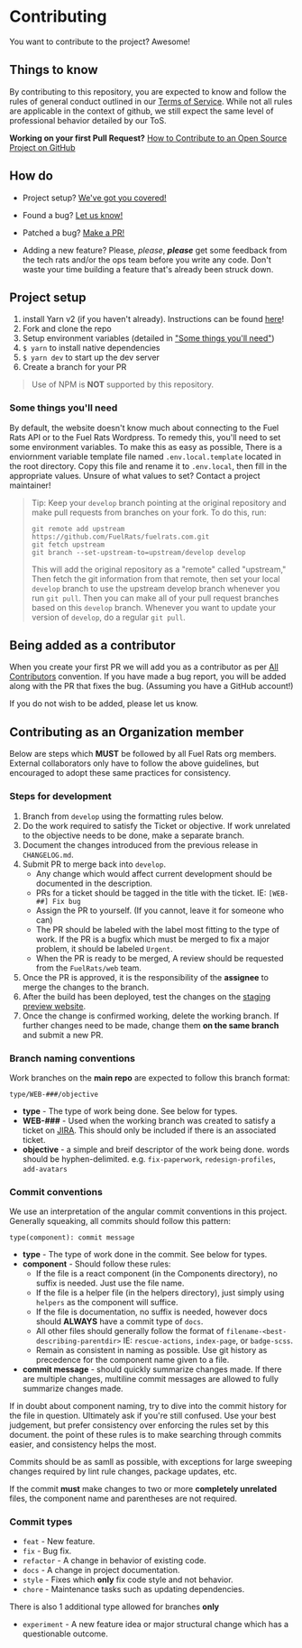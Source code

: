 # Contributing

You want to contribute to the project? Awesome!

## Things to know

By contributing to this repository, you are expected to know and follow the rules of general conduct outlined in our [Terms of Service][fuelrats-tos]. While not all rules are applicable in the context of github, we still expect the same level of professional behavior detailed by our ToS.

**Working on your first Pull Request?**
[How to Contribute to an Open Source Project on GitHub][egghead]

## How do

* Project setup?
  [We've got you covered!](#project-setup)

* Found a bug?
  [Let us know!][bugs]

* Patched a bug?
  [Make a PR!][new-pr]

* Adding a new feature?
  Please, *please*, ***please*** get some feedback from the tech rats and/or the ops team before you write any code. Don't waste your time building a feature that's already been struck down.

## Project setup


1. install Yarn v2 (if you haven't already). Instructions can be found [here][yarn2install]!
1. Fork and clone the repo
1. Setup environment variables (detailed in ["Some things you'll need"](#some-things-youll-need))
1. `$ yarn` to install native dependencies
1. `$ yarn dev` to start up the dev server
1. Create a branch for your PR

> Use of NPM is **NOT** supported by this repository.

### Some things you'll need

By default, the website doesn't know much about connecting to the Fuel Rats API or to the Fuel Rats Wordpress. To remedy this, you'll need to set some environment variables. To make this as easy as possible, There is a enviornment variable template file named `.env.local.template` located in the root directory. Copy this file and rename it to `.env.local`, then fill in the appropriate values. Unsure of what values to set? Contact a project maintainer!

> Tip: Keep your `develop` branch pointing at the original repository and make
> pull requests from branches on your fork. To do this, run:
>
> ```
> git remote add upstream https://github.com/FuelRats/fuelrats.com.git
> git fetch upstream
> git branch --set-upstream-to=upstream/develop develop
> ```
>
> This will add the original repository as a "remote" called "upstream,"
> Then fetch the git information from that remote, then set your local `develop`
> branch to use the upstream develop branch whenever you run `git pull`.
> Then you can make all of your pull request branches based on this `develop`
> branch. Whenever you want to update your version of `develop`, do a regular
> `git pull`.

## Being added as a contributor

When you create your first PR we will add you as a contributor as per [All Contributors][all-contributors] convention.
If you have made a bug report, you will be added along with the PR that fixes the bug. (Assuming you have a GitHub account!)

If you do not wish to be added, please let us know.


## Contributing as an Organization member

Below are steps which **MUST** be followed by all Fuel Rats org members. External collaborators only have to follow the above guidelines, but encouraged to adopt these same practices for consistency.

### Steps for development

1. Branch from `develop` using the formatting rules below.
1. Do the work required to satisfy the Ticket or objective. If work unrelated to the objective needs to be done, make a separate branch.
1. Document the changes introduced from the previous release in `CHANGELOG.md`.
1. Submit PR to merge back into `develop`.
    * Any change which would affect current development should be documented in the description.
    * PRs for a ticket should be tagged in the title with the ticket. IE: `[WEB-##] Fix bug`
    * Assign the PR to yourself. (If you cannot, leave it for someone who can)
    * The PR should be labeled with the label most fitting to the type of work. If the PR is a bugfix which must be merged to fix a major problem, it should be labeled `Urgent`.
    * When the PR is ready to be merged, A review should be requested from the `FuelRats/web` team.
1. Once the PR is approved, it is the responsibility of the **assignee** to merge the changes to the branch.
1. After the build has been deployed, test the changes on the [staging preview website][testsite].
1. Once the change is confirmed working, delete the working branch. If further changes need to be made, change them **on the same branch** and submit a new PR.





### Branch naming conventions

Work branches on the **main repo** are expected to follow this branch format:

```
type/WEB-###/objective
```
* **type** - The type of work being done. See below for types.
* **WEB-###** - Used when the working branch was created to satisfy a ticket on [JIRA][jira]. This should only be included if there is an associated ticket.
* **objective** - a simple and breif descriptor of the work being done. words should be hyphen-delimited. e.g. `fix-paperwork`, `redesign-profiles`, `add-avatars`





### Commit conventions

We use an interpretation of the angular commit conventions in this project. Generally squeaking, all commits should follow this pattern:
```
type(component): commit message
```
* **type** - The type of work done in the commit. See below for types.
* **component** - Should follow these rules:
    * If the file is a react component (in the Components directory), no suffix is needed. Just use the file name.
    * If the file is a helper file (in the helpers directory), just simply using `helpers` as the component will suffice.
    * If the file is documentation, no suffix is needed, however docs should **ALWAYS** have a commit type of `docs`.
    * All other files should generally follow the format of `filename-<best-describing-parentdir>` IE: `rescue-actions`, `index-page`, or `badge-scss`.
    * Remain as consistent in naming as possible. Use git history as precedence for the component name given to a file.
* **commit message** - should quickly summarize changes made. If there are multiple changes, multiline commit messages are allowed to fully summarize changes made.

If in doubt about component naming, try to dive into the commit history for the file in question. Ultimately ask if you're still confused. Use your best judgement, but prefer consistency over enforcing the rules set by this document. the point of these rules is to make searching through commits easier, and consistency helps the most.

Commits should be as samll as possible, with exceptions for large sweeping changes required by lint rule changes, package updates, etc.

If the commit **must** make changes to two or more **completely unrelated** files, the component name and parentheses are not required.


### Commit types
* `feat` - New feature.
* `fix` - Bug fix.
* `refactor` - A change in behavior of existing code.
* `docs` - A change in project documentation.
* `style` - Fixes which **only** fix code style and not behavior.
* `chore` - Maintenance tasks such as updating dependencies.

There is also 1 additional type allowed for branches **only**

* `experiment` - A new feature idea or major structural change which has a questionable outcome.

[fuelrats-tos]: https://fuelrats.com/terms-of-service
[all-contributors]: https://github.com/kentcdodds/all-contributors
[testsite]: https://dev.fuelrats.com/
[bugs]: https://jira.fuelrats.com/servicedesk/customer/portal/2/create/4
[egghead]: https://egghead.io/series/how-to-contribute-to-an-open-source-project-on-github
[jira]: https://jira.fuelrats.com/browse/WEB
[new-pr]: https://github.com/FuelRats/fuelrats.com/compare
[ops-email]: mailto:ops@fuelrats.com
[yarn2install]: https://yarnpkg.com/getting-started
